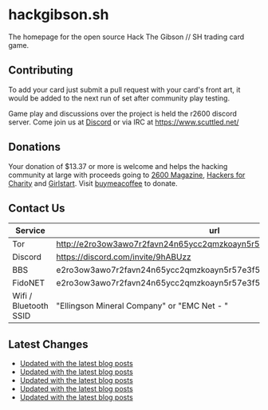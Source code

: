 # hackgibson.sh
The homepage for the open source Hack The Gibson // SH trading card game.


## Contributing

To add your card just submit a pull request with your card's front art, it would be added to the next run of set after community play testing.

Game play and discussions over the project is held the r2600 discord server. Come join us at [Discord](https://discord.com/invite/9hABUzz) or via IRC at https://www.scuttled.net/


## Donations

Your donation of $13.37 or more is welcome and helps the hacking community at large with proceeds going to [2600 Magazine](https://2600.com/), [Hackers for Charity](https://hackersforcharity.org) and [Girlstart](https://girlstart.org).  Visit [buymeacoffee](https://www.buymeacoffee.com/hackgibson.sh) to donate.


## Contact Us

Service | url
-|-
Tor | http://e2ro3ow3awo7r2favn24n65ycc2qmzkoayn5r57e3f56nvjwdcgg32ad.onion
Discord | https://discord.com/invite/9hABUzz
BBS | e2ro3ow3awo7r2favn24n65ycc2qmzkoayn5r57e3f56nvjwdcgg32ad.onion:23
FidoNET | e2ro3ow3awo7r2favn24n65ycc2qmzkoayn5r57e3f56nvjwdcgg32ad.onion:24554
Wifi / Bluetooth SSID | "Ellingson Mineral Company" or "EMC Net - <fidonet address>"

## Latest Changes
<!-- BLOG-POST-LIST:START -->
- [Updated with the latest blog posts](https://github.com/DFW2600/hackgibson.sh/commit/44b806c2bd20efe577e09c71b997170a8b69720b)
- [Updated with the latest blog posts](https://github.com/DFW2600/hackgibson.sh/commit/b1859c1b471342bfc8d94818fa2d0a8b67825d0d)
- [Updated with the latest blog posts](https://github.com/DFW2600/hackgibson.sh/commit/c05dce7fefcda2e3132fc024db8b24d7306f7341)
- [Updated with the latest blog posts](https://github.com/DFW2600/hackgibson.sh/commit/d1e4ef01ab7b07ce23c1a438b86407eea5974239)
- [Updated with the latest blog posts](https://github.com/DFW2600/hackgibson.sh/commit/62f33cb421bbff4eaf483123fc088baff1a65cf4)
<!-- BLOG-POST-LIST:END -->
